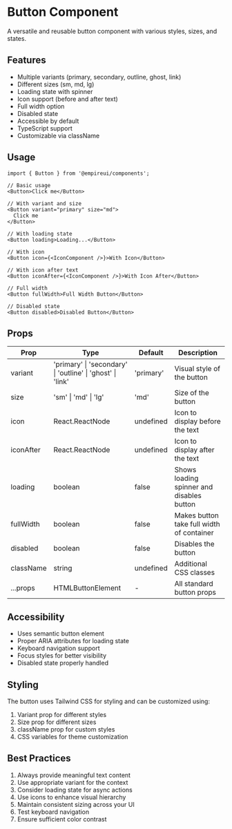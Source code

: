 # Button Component

A versatile and reusable button component with various styles, sizes, and states.

## Features

- Multiple variants (primary, secondary, outline, ghost, link)
- Different sizes (sm, md, lg)
- Loading state with spinner
- Icon support (before and after text)
- Full width option
- Disabled state
- Accessible by default
- TypeScript support
- Customizable via className

## Usage

```tsx
import { Button } from '@empireui/components';

// Basic usage
<Button>Click me</Button>

// With variant and size
<Button variant="primary" size="md">
  Click me
</Button>

// With loading state
<Button loading>Loading...</Button>

// With icon
<Button icon={<IconComponent />}>With Icon</Button>

// With icon after text
<Button iconAfter={<IconComponent />}>With Icon After</Button>

// Full width
<Button fullWidth>Full Width Button</Button>

// Disabled state
<Button disabled>Disabled Button</Button>
```

## Props

| Prop      | Type                                                       | Default   | Description                               |
| --------- | ---------------------------------------------------------- | --------- | ----------------------------------------- |
| variant   | 'primary' \| 'secondary' \| 'outline' \| 'ghost' \| 'link' | 'primary' | Visual style of the button                |
| size      | 'sm' \| 'md' \| 'lg'                                       | 'md'      | Size of the button                        |
| icon      | React.ReactNode                                            | undefined | Icon to display before the text           |
| iconAfter | React.ReactNode                                            | undefined | Icon to display after the text            |
| loading   | boolean                                                    | false     | Shows loading spinner and disables button |
| fullWidth | boolean                                                    | false     | Makes button take full width of container |
| disabled  | boolean                                                    | false     | Disables the button                       |
| className | string                                                     | undefined | Additional CSS classes                    |
| ...props  | HTMLButtonElement                                          | -         | All standard button props                 |

## Accessibility

- Uses semantic button element
- Proper ARIA attributes for loading state
- Keyboard navigation support
- Focus styles for better visibility
- Disabled state properly handled

## Styling

The button uses Tailwind CSS for styling and can be customized using:

1. Variant prop for different styles
2. Size prop for different sizes
3. className prop for custom styles
4. CSS variables for theme customization

## Best Practices

1. Always provide meaningful text content
2. Use appropriate variant for the context
3. Consider loading state for async actions
4. Use icons to enhance visual hierarchy
5. Maintain consistent sizing across your UI
6. Test keyboard navigation
7. Ensure sufficient color contrast
